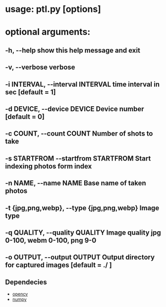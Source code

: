 # usage: ptl.py [options]

# optional arguments:
##  -h, --help            show this help message and exit
##  -v, --verbose         verbose
##  -i INTERVAL, --interval INTERVAL time interval in sec [default = 1]
##  -d DEVICE, --device DEVICE Device number [default = 0]
##  -c COUNT, --count COUNT Number of shots to take
##  -s STARTFROM --startfrom STARTFROM Start indexing photos form index
##  -n NAME, --name NAME  Base name of taken photos
##  -t {jpg,png,webp}, --type {jpg,png,webp} Image type
## -q QUALITY, --quality QUALITY Image quality jpg 0-100, webm 0-100, png 9-0
## -o OUTPUT, --output OUTPUT Output directory for captured images [default = ./ ]

## Dependecies

* [opencv](http://opencv.org/)
* [numpy](http://www.numpy.org/)
